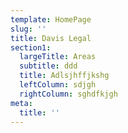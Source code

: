 ```yaml
---
template: HomePage
slug: ''
title: Davis Legal
section1:
  largeTitle: Areas
  subtitle: ddd
  title: Adlsjhffjkshg
  leftColumn: sdjgh
  rightColumn: sghdfkjgh
meta:
  title: ''
---
```

